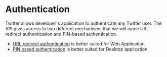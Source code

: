 # Authentication

Twitter allows developer's application to authenticate any Twitter user. The API gives access to two different mechanisms that we will name URL redirect authentication and PIN-based authentication.

* [URL redirect authentication](./authentication-url-redirect) is better suited for Web Application.
* [PIN based authentication](./authentication-pin-code) is better suited for Desktop application 
